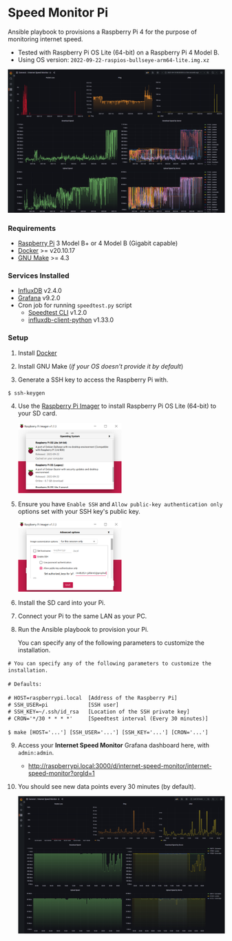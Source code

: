 # Speed Monitor Pi

Ansible playbook to provisions a Raspberry Pi 4 for the purpose of monitoring internet speed.

- Tested with Raspberry Pi OS Lite (64-bit) on a Raspberry Pi 4 Model B.
- Using OS version: `2022-09-22-raspios-bullseye-arm64-lite.img.xz`

![Dashboard past year](./screenshots/dashboard-past-year.png)

### Requirements
- [Raspberry Pi](https://www.raspberrypi.org/) 3 Model B+ or 4 Model B (Gigabit capable)
- [Docker][docker] >= v20.10.17
- [GNU Make][make] >= 4.3

### Services Installed
- [InfluxDB](https://portal.influxdata.com/downloads/) v2.4.0
- [Grafana](https://grafana.com/docs/grafana/latest/setup-grafana/installation/) v9.2.0
- Cron job for running `speedtest.py` script
    - [Speedtest CLI](https://www.speedtest.net/apps/cli) v1.2.0
    - [influxdb-client-python](https://github.com/influxdata/influxdb-client-python) v1.33.0

### Setup

1. Install [Docker](https://docs.docker.com/get-docker/)

2. Install GNU Make (*if your OS doesn't provide it by default*)

3. Generate a SSH key to access the Raspberry Pi with.

```shell
$ ssh-keygen
```

4. Use the [Raspberry Pi Imager](https://www.raspberrypi.com/software/) to install Raspberry Pi OS Lite (64-bit) to your SD card.

    <img alt="OS selection" src="./screenshots/pi-imager-1.png" width="50%" height="50%">

5. Ensure you have `Enable SSH` and `Allow public-key authentication only` options set with your SSH key's public key.

    <img alt="Enable SSH option" src="./screenshots/pi-imager-2.png" width="50%" height="50%">

6. Install the SD card into your Pi.

7. Connect your Pi to the same LAN as your PC.

8. Run the Ansible playbook to provision your Pi.

    You can specify any of the following parameters to customize the installation.

```shell
# You can specify any of the following parameters to customize the installation.

# Defaults:

# HOST=raspberrypi.local  [Address of the Raspberry Pi]
# SSH_USER=pi             [SSH user]
# SSH_KEY=~/.ssh/id_rsa   [Location of the SSH private key]
# CRON='*/30 * * * *'     [Speedtest interval (Every 30 minutes)]

$ make [HOST='...'] [SSH_USER='...'] [SSH_KEY='...'] [CRON='...']
```

9. Access your **Internet Speed Monitor** Grafana dashboard here, with `admin:admin`.

    - http://raspberrypi.local:3000/d/internet-speed-monitor/internet-speed-monitor?orgId=1

10. You should see new data points every 30 minutes (by default).

    ![Dashboard](./screenshots/dashboard.png)

[rpi]: https://www.raspberrypi.org/
[docker]: https://docs.docker.com/get-docker/
[make]: https://www.gnu.org/software/make/
